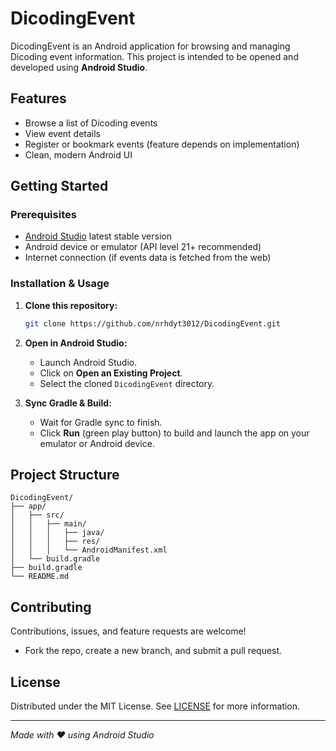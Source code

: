 # DicodingEvent

DicodingEvent is an Android application for browsing and managing Dicoding event information. This project is intended to be opened and developed using **Android Studio**.

## Features

- Browse a list of Dicoding events
- View event details
- Register or bookmark events (feature depends on implementation)
- Clean, modern Android UI

## Getting Started

### Prerequisites

- [Android Studio](https://developer.android.com/studio) latest stable version
- Android device or emulator (API level 21+ recommended)
- Internet connection (if events data is fetched from the web)

### Installation & Usage

1. **Clone this repository:**
   ```bash
   git clone https://github.com/nrhdyt3012/DicodingEvent.git
   ```

2. **Open in Android Studio:**
   - Launch Android Studio.
   - Click on **Open an Existing Project**.
   - Select the cloned `DicodingEvent` directory.

3. **Sync Gradle & Build:**
   - Wait for Gradle sync to finish.
   - Click **Run** (green play button) to build and launch the app on your emulator or Android device.

## Project Structure

```
DicodingEvent/
├── app/
│   ├── src/
│   │   ├── main/
│   │   │   ├── java/
│   │   │   ├── res/
│   │   │   └── AndroidManifest.xml
│   └── build.gradle
├── build.gradle
└── README.md
```

## Contributing

Contributions, issues, and feature requests are welcome!  
- Fork the repo, create a new branch, and submit a pull request.

## License

Distributed under the MIT License. See [LICENSE](LICENSE) for more information.

---

*Made with ❤️ using Android Studio*
